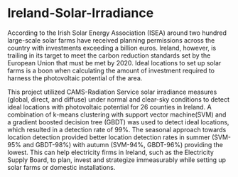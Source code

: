 # Ireland-Solar-Irradiance
According to the Irish Solar Energy Association (ISEA) around two hundred large-scale solar farms have received planning permissions across the country with investments exceeding a billion euros.
Ireland, however, is trailing in its target to meet the carbon reduction standards set by the European Union that must be met by 2020.
Ideal locations to set up solar farms is a boon when calculating the amount of investment required to harness the photovoltaic potential of the area.

This project utilized CAMS-Radiation Service solar irradiance measures (global, direct, and diffuse) under normal and clear-sky conditions to detect ideal locations with photovoltaic potential for 26 counties in Ireland. A combination of k-means clustering with support vector machine(SVM) and a gradient boosted decision tree (GBDT) was used to detect ideal locations, which resulted in a detection rate of 99%. The seasonal approach towards location detection provided better location detection rates in summer (SVM-95% and GBDT-98%) with autumn (SVM-94%, GBDT-96%) providing the lowest. This can help electricity firms in Ireland, such as the Electricity Supply Board, to plan, invest and strategize immeasurably while setting up solar farms or domestic installations.
